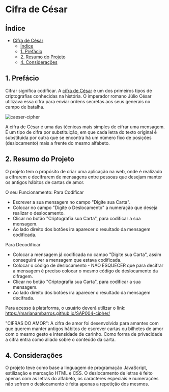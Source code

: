 # Cifra de César

## Índice

- [Cifra de César](#cifra-de-c%c3%a9sar)
  - [Índice](#%c3%8dndice)
  - [1. Prefácio](#1-pref%c3%a1cio)
  - [2. Resumo do Projeto](#2-resumo-do-projeto)
  - [4. Considerações](#4-considera%c3%a7%c3%b5es)

## 1. Prefácio

Cifrar significa codificar. A [cifra de
César](https://pt.wikipedia.org/wiki/Cifra_de_C%C3%A9sar) é um dos primeiros
tipos de criptografias conhecidas na história. O imperador romano Júlio César
utilizava essa cifra para enviar ordens secretas aos seus generais no campo de
batalha.

![caeser-cipher](https://user-images.githubusercontent.com/11894994/60990999-07ffdb00-a320-11e9-87d0-b7c291bc4cd1.png)

A cifra de César é uma das técnicas mais simples de cifrar uma mensagem. É um
tipo de cifra por substituição, em que cada letra do texto original é
substituida por outra que se encontra há um número fixo de posições
(deslocamento) mais a frente do mesmo alfabeto.

## 2. Resumo do Projeto

O projeto tem o propósito de criar uma aplicação na web, onde é realizado a cifrarem e decifrarem de mensagens entre pessoas que desejam manter os antigos hábitos de cartas de amor.

O seu Funcionamento:
Para Codificar

- Escrever a sua mensagem no campo "Digite sua Carta".
- Colocar no campo "Digite o Deslocamento" a numeração que deseja realizar o deslocamento.
- Clicar no botão "Criptografia sua Carta", para codificar a sua mensagem.
- Ao lado direito dos botões ira aparecer o resultado da mensagem codificada.

Para Decodificar

- Colocar a mensagem já codificada no campo "Digite sua Carta", assim conseguirá ver a mensagem que estava codificada.
- Colocar o código de deslocamento - NÃO ESQUECER que para decifrar a mensagem é preciso colocar o mesmo código de deslocamento da cifragem.
- Clicar no botão "Criptografia sua Carta", para codificar a sua mensagem.
- Ao lado direito dos botões ira aparecer o resultado da mensagem decifrada.

Para acesso à plataforma, o usuário deverá utilizar o link: https://marianambarros.github.io/SAP004-cipher/

"CIFRAS DO AMOR":
A cifra de amor foi desenvolvida para amantes com que querem manter antigos hábitos de escrever cartas ou bilhetes de amor com o mesmo gesto e intensidade de carinho. Como forma de privacidade a cifra entra como aliado sobre o conteúdo da carta.

## 4. Considerações

O projeto teve como base a linguagem de programação JavaScript, estilização e marcação HTML e CSS.
O deslocamento de letras é feito apenas com as letras do alfabeto, os caracteres especiais e numerações não sofrem o deslocamento é feita apenas a repetição dos mesmos.
